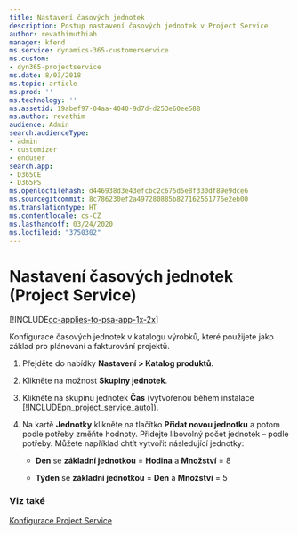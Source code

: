 ```yaml
---
title: Nastavení časových jednotek
description: Postup nastavení časových jednotek v Project Service
author: revathimuthiah
manager: kfend
ms.service: dynamics-365-customerservice
ms.custom:
- dyn365-projectservice
ms.date: 8/03/2018
ms.topic: article
ms.prod: ''
ms.technology: ''
ms.assetid: 19abef97-04aa-4040-9d7d-d253e60ee588
ms.author: revathim
audience: Admin
search.audienceType:
- admin
- customizer
- enduser
search.app:
- D365CE
- D365PS
ms.openlocfilehash: d446938d3e43efcbc2c675d5e8f330df89e9dce6
ms.sourcegitcommit: 8c786230ef2a497280885b827162561776e2eb00
ms.translationtype: HT
ms.contentlocale: cs-CZ
ms.lasthandoff: 03/24/2020
ms.locfileid: "3750302"
---
```

# <a name="set-up-time-units-project-service"></a>Nastavení časových jednotek (Project Service)

[!INCLUDE[cc-applies-to-psa-app-1x-2x](../includes/cc-applies-to-psa-app-1x-2x.md)]

Konfigurace časových jednotek v katalogu výrobků, které použijete jako základ pro plánování a fakturování projektů.  
  
1. Přejděte do nabídky **Nastavení > Katalog produktů**.  
  
2. Klikněte na možnost **Skupiny jednotek**.  
  
3. Klikněte na skupinu jednotek **Čas** (vytvořenou během instalace [!INCLUDE[pn_project_service_auto](../includes/pn-project-service-auto.md)]).  
  
4. Na kartě **Jednotky** klikněte na tlačítko **Přidat novou jednotku** a potom podle potřeby změňte hodnoty. Přidejte libovolný počet jednotek – podle potřeby. Můžete například chtít vytvořit následující jednotky:  
  
   - **Den** se **základní jednotkou** = **Hodina** a **Množství** = 8  
  
   - **Týden** se **základní jednotkou** = **Den** a **Množství** = 5  
  
### <a name="see-also"></a>Viz také  
 [Konfigurace Project Service](../project-service/configure.md)
